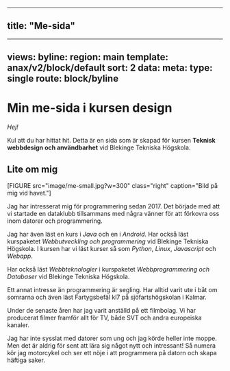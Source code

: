 
---
title: "Me-sida"
---
---
views:
    byline:
        region: main
        template: anax/v2/block/default
        sort: 2
        data:
            meta: 
                type: single
                route: block/byline
---
Min me-sida i kursen design
=========================


*Hej!*

Kul att du har hittat hit. Detta är en sida som är skapad för kursen **Teknisk webbdesign och användbarhet** vid Blekinge Tekniska Högskola.

## Lite om mig ##

[FIGURE src="image/me-small.jpg?w=300" class="right" caption="Bild på mig vid havet."]

Jag har intresserat mig för programmering sedan 2017. Det började med att vi startade en dataklubb tillsammans med några vänner för att förkovra oss inom datorer och programmering.

Jag har även läst en kurs i *Java* och en i *Android*. Har också läst kurspaketet *Webbutveckling och programmering* vid Blekinge Tekniska Högskola. I kursen har vi läst kurser så som *Python*, *Linux*, *Javascript* och *Webapp*.

Har också läst *Webbteknologier* i kurspaketet *Webbprogrammering och Databaser* vid Blekinge Tekniska Högskola.

Ett annat intresse än programmering är segling. Har alltid varit ute i båt om somrarna och även läst Fartygsbefäl kl7 på sjöfartshögskolan i Kalmar.

Under de senaste åren har jag varit anställd på ett filmbolag. Vi har producerat filmer framför allt för TV, både SVT och andra europeiska kanaler.

Jag har inte sysslat med datorer som ung och jag körde heller inte moppe. Men det är aldrig för sent att lära sig något nytt och intressant! Så numera kör jag motorcykel och ser ett nöje i att programmera på datorn och skapa häftiga saker.